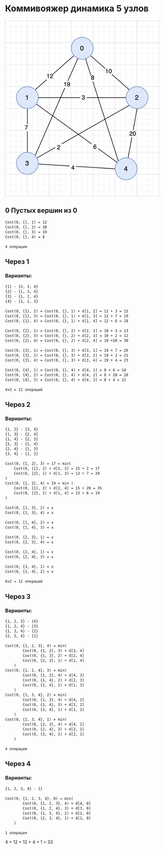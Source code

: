 # Коммивояжер динамика 5 узлов

![Описание](nodes5.png)

## 0 Пустых вершин из 0
    Cost(0, {}, 1) = 12
    Cost(0, {}, 2) = 10
    Cost(0, {}, 3) = 19
    Cost(0, {}, 4) = 8

    4 операции
## Через 1
### Варианты:
    {1} - {2, 3, 4}
    {2} - {1, 3, 4}
    {3} - {1, 2, 4}
    {4} - {1, 2, 3}

	Cost(0, {1}, 2) = Cost(0, {}, 1) + d[1, 2] = 12 + 3 = 15
	Cost(0, {1}, 3) = Cost(0, {}, 1) + d[1, 3] = 12 + 7 = 19
	Cost(0, {1}, 4) = Cost(0, {}, 1) + d[1, 4] = 12 + 6 = 18

	Cost(0, {2}, 1) = Cost(0, {}, 2) + d[2, 1] = 10 + 3 = 13
	Cost(0, {2}, 3) = Cost(0, {}, 2) + d[2, 3] = 10 + 2 = 12
	Cost(0, {2}, 4) = Cost(0, {}, 2) + d[2, 4] = 10 +20 = 30

	Cost(0, {3}, 1) = Cost(0, {}, 3) + d[3, 1] = 19 + 7 = 26
	Cost(0, {3}, 2) = Cost(0, {}, 3) + d[3, 2] = 19 + 2 = 21
	Cost(0, {3}, 4) = Cost(0, {}, 3) + d[3, 4] = 19 + 4 = 23

	Cost(0, {4}, 1) = Cost(0, {}, 4) + d[4, 1] = 8 + 6 = 14
	Cost(0, {4}, 2) = Cost(0, {}, 4) + d[4, 2] = 8 + 20 = 28
	Cost(0, {4}, 3) = Cost(0, {}, 4) + d[4, 3] = 8 + 4 = 12

    4х3 = 12 операций
## Через 2
### Варианты:
    {1, 2} - {3, 4}
    {1, 3} - {2, 4}
    {1, 4} - {2, 3}
    {2, 3} - {1, 4}
    {2, 4} - {1, 3}
    {3, 4} - {1, 2}

	Cost(0, {1, 2}, 3) = 17 = min(
        Cost(0, {1}, 2) + d[2, 3] = 15 + 2 = 17
        Cost(0, {2}, 1) + d[1, 3] = 13 + 7 = 20
    )
	Cost(0, {1, 2}, 4) = 19 = min (
        Cost(0, {1}, 2) + d[2, 4] = 15 + 20 = 35
        Cost(0, {2}, 1) + d[1, 4] = 13 + 6 = 19
    )

	Cost(0, {1, 3}, 2) = x
	Cost(0, {1, 3}, 4) = x
	
	Cost(0, {1, 4}, 2) = x
	Cost(0, {1, 4}, 3) = x
	
	Cost(0, {2, 3}, 1) = x
	Cost(0, {2, 3}, 4) = x
	
	Cost(0, {2, 4}, 1) = x
	Cost(0, {2, 4}, 3) = x

	Cost(0, {3, 4}, 1) = x
	Cost(0, {3, 4}, 2) = x

    6х2 = 12 операций
## Через 3
### Варианты:
    {1, 2, 3} - {4}
    {1, 2, 4} - {3}
    {1, 3, 4} - {2}
    {2, 3, 4} - {1}

    Cost(0, {1, 2, 3}, 4) = min(
            Cost(0, {1, 2}, 3) + d[3, 4]
            Cost(0, {1, 3}, 2) + d[2, 4]
            Cost(0, {2, 3}, 1) + d[1, 4]
        )
    Cost(0, {1, 2, 4}, 3) = min(
            Cost(0, {1, 2}, 4) + d[4, 3]
            Cost(0, {1, 4}, 2) + d[2, 3]
            Cost(0, {2, 4}, 1) + d[1, 3]
        )
    Cost(0, {1, 3, 4}, 2) = min(
            Cost(0, {1, 3}, 4) + d[4, 2]
            Cost(0, {1, 4}, 3) + d[3, 2]
            Cost(0, {3, 4}, 1) + d[1, 2]
        )
    Cost(0, {2, 3, 4}, 1) = min(
            Cost(0, {2, 3}, 4) + d[4, 1]
            Cost(0, {2, 4}, 3) + d[3, 1]
            Cost(0, {3, 4}, 2) + d[2, 1]
        )

    4 операции
## Через 4
### Варианты:
    {1, 2, 3, 4} - {}

    Cost(0, {1, 2, 3, 4}, 0) = min(
            Cost(0, {1, 2, 3}, 4) + d[4, 0]
            Cost(0, {1, 2, 4}, 3) + d[3, 0]
            Cost(0, {1, 3, 4}, 2) + d[2, 0]
            Cost(0, {2, 3, 4}, 1) + d[1, 0]
        )

    1 операция


4 + 12 + 12 + 4 + 1 = 33